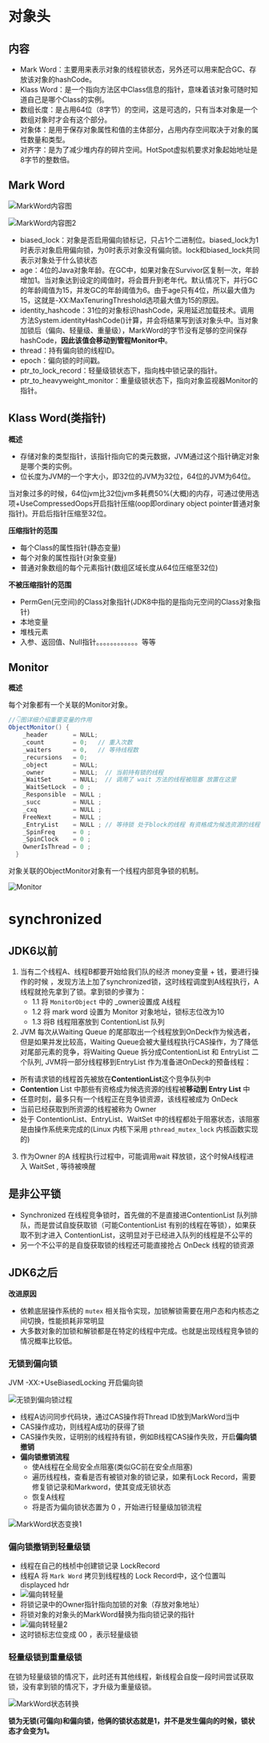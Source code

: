 # 对象头

## 内容

* Mark Word：主要用来表示对象的线程锁状态，另外还可以用来配合GC、存放该对象的hashCode。
* Klass Word：是一个指向方法区中Class信息的指针，意味着该对象可随时知道自己是哪个Class的实例。
* 数组长度：是占用64位（8字节）的空间，这是可选的，只有当本对象是一个数组对象时才会有这个部分。
* 对象体：是用于保存对象属性和值的主体部分，占用内存空间取决于对象的属性数量和类型。
* 对齐字：是为了减少堆内存的碎片空间。HotSpot虚拟机要求对象起始地址是8字节的整数倍。

## Mark Word

![MarkWord内容图](/images\MarkWord内容图.png)

![MarkWord内容图2](\images\MarkWord内容图2.png)

* biased_lock：对象是否启用偏向锁标记，只占1个二进制位。biased_lock为1时表示对象启用偏向锁，为0时表示对象没有偏向锁。lock和biased_lock共同表示对象处于什么锁状态
* age：4位的Java对象年龄。在GC中，如果对象在Survivor区复制一次，年龄增加1。当对象达到设定的阈值时，将会晋升到老年代。默认情况下，并行GC的年龄阈值为15，并发GC的年龄阈值为6。由于age只有4位，所以最大值为15，这就是-XX:MaxTenuringThreshold选项最大值为15的原因。
* identity_hashcode：31位的对象标识hashCode，采用延迟加载技术。调用方法System.identityHashCode()计算，并会将结果写到该对象头中。当对象加锁后（偏向、轻量级、重量级），MarkWord的字节没有足够的空间保存hashCode，**因此该值会移动到管程Monitor中**。
* thread：持有偏向锁的线程ID。
* epoch：偏向锁的时间戳。
* ptr_to_lock_record：轻量级锁状态下，指向栈中锁记录的指针。
* ptr_to_heavyweight_monitor：重量级锁状态下，指向对象监视器Monitor的指针。

## Klass Word(类指针)

**概述**

* 存储对象的类型指针，该指针指向它的类元数据，JVM通过这个指针确定对象是哪个类的实例。
* 位长度为JVM的一个字大小，即32位的JVM为32位，64位的JVM为64位。

当对象过多的时候，64位jvm比32位jvm多耗费50%(大概)的内存，可通过使用选项+UseCompressedOops开启指针压缩(oop即ordinary object pointer普通对象指针)。开启后指针压缩至32位。

**压缩指针的范围**

* 每个Class的属性指针(静态变量)
* 每个对象的属性指针(对象变量)
* 普通对象数组的每个元素指针(数组区域长度从64位压缩至32位)

**不被压缩指针的范围**

* PermGen(元空间)的Class对象指针(JDK8中指的是指向元空间的Class对象指针)
* 本地变量
* 堆栈元素
* 入参、返回值、Null指针。。。。。。。。。。。。等等

## Monitor

**概述**

每个对象都有一个关联的Monitor对象。

```java
//👇图详细介绍重要变量的作用
ObjectMonitor() {
    _header       = NULL;
    _count        = 0;   // 重入次数
    _waiters      = 0,   // 等待线程数
    _recursions   = 0;
    _object       = NULL;
    _owner        = NULL;  // 当前持有锁的线程
    _WaitSet      = NULL;  // 调用了 wait 方法的线程被阻塞 放置在这里
    _WaitSetLock  = 0 ;
    _Responsible  = NULL ;
    _succ         = NULL ;
    _cxq          = NULL ;
    FreeNext      = NULL ;
    _EntryList    = NULL ; // 等待锁 处于block的线程 有资格成为候选资源的线程
    _SpinFreq     = 0 ;
    _SpinClock    = 0 ;
    OwnerIsThread = 0 ;
  }
```

对象关联的ObjectMonitor对象有一个线程内部竞争锁的机制。

![Monitor](\images\Monitor.png)



# synchronized

## JDK6以前

1. 当有二个线程A、线程B都要开始给我们队的经济 money变量 + 钱，要进行操作的时候 ，发现方法上加了synchronized锁，这时线程调度到A线程执行，A线程就抢先拿到了锁。拿到锁的步骤为：
   * 1.1 将 `MonitorObject` 中的 _owner设置成 A线程
   * 1.2 将 mark word 设置为 Monitor 对象地址，锁标志位改为10
   * 1.3 将B 线程阻塞放到 ContentionList 队列
2.  JVM 每次从Waiting Queue 的尾部取出一个线程放到OnDeck作为候选者，但是如果并发比较高，Waiting Queue会被大量线程执行CAS操作，为了降低对尾部元素的竞争，将Waiting Queue 拆分成ContentionList 和 EntryList 二个队列, JVM将一部分线程移到EntryList 作为准备进OnDeck的预备线程：
   * 所有请求锁的线程首先被放在**ContentionList**这个竞争队列中
   * **Contention** List 中那些有资格成为候选资源的线程被**移动到 Entry List** 中
   * 任意时刻，最多只有一个线程正在竞争锁资源，该线程被成为 OnDeck
   * 当前已经获取到所资源的线程被称为 Owner
   * 处于 ContentionList、EntryList、WaitSet 中的线程都处于阻塞状态，该阻塞是由操作系统来完成的(Linux 内核下采用 `pthread_mutex_lock` 内核函数实现的)
3.  作为Owner 的A 线程执行过程中，可能调用wait 释放锁，这个时候A线程进入 WaitSet , 等待被唤醒

## 是非公平锁

* Synchronized 在线程竞争锁时，首先做的不是直接进ContentionList 队列排队，而是尝试自旋获取锁（可能ContentionList 有别的线程在等锁），如果获取不到才进入 ContentionList，这明显对于已经进入队列的线程是不公平的
* 另一个不公平的是自旋获取锁的线程还可能直接抢占 OnDeck 线程的锁资源

## JDK6之后

**改进原因**

* 依赖底层操作系统的 `mutex` 相关指令实现，加锁解锁需要在用户态和内核态之间切换，性能损耗非常明显
* 大多数对象的加锁和解锁都是在特定的线程中完成。也就是出现线程竞争锁的情况概率比较低。

### 无锁到偏向锁

JVM -XX:+UseBiasedLocking 开启偏向锁

![无锁到偏向锁过程](\images\无锁到偏向锁过程.png)

* 线程A访问同步代码块，通过CAS操作将Thread ID放到MarkWord当中
* CAS操作成功，则线程A成功的获得了锁
* CAS操作失败，证明别的线程持有锁，例如B线程CAS操作失败，开启**偏向锁撤销**
* **偏向锁撤销流程**
  * 使A线程在全局安全点阻塞(类似GC前在安全点阻塞)
  * 遍历线程栈，查看是否有被锁对象的锁记录，如果有Lock Record，需要修复锁记录和Markword，使其变成无锁状态
  * 恢复A线程
  * 将是否为偏向锁状态置为 0 ，开始进行轻量级加锁流程

![MarkWord状态变换1](\images\MarkWord状态变换1.png)

### 偏向锁撤销到轻量级锁

* 线程在自己的栈桢中创建锁记录 LockRecord
* 线程A 将 `Mark Word` 拷贝到线程栈的 Lock Record中，这个位置叫 displayced hdr
* ![偏向转轻量](\images\偏向转轻量.png)
* 将锁记录中的Owner指针指向加锁的对象（存放对象地址）
* 将锁对象的对象头的MarkWord替换为指向锁记录的指针
* ![偏向转轻量2](\images\偏向转轻量2.png)
* 这时锁标志位变成 00 ，表示轻量级锁

### 轻量级锁到重量级锁

在锁为轻量级锁的情况下，此时还有其他线程，新线程会自旋一段时间尝试获取锁，没有拿到锁的情况下，才升级为重量级锁。

![MarkWord状态转换](\images\MarkWord状态转换.png)

**锁为无锁(可偏向)和偏向锁，他俩的锁状态就是1，并不是发生偏向的时候，锁状态才会变为1。**

